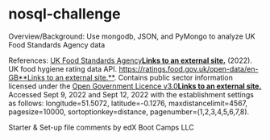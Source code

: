 # nosql-challenge

Overview/Background:
Use mongodb, JSON, and PyMongo to analyze UK Food Standards Agency data

References:
[UK Food Standards Agency**Links to an external site.**](https://www.food.gov.uk/) (2022). UK food hygiene rating data API. [https://ratings.food.gov.uk/open-data/en-GB**Links to an external site.**](https://ratings.food.gov.uk/open-data/en-GB). Contains public sector information licensed under the [Open Government Licence v3.0**Links to an external site.**](https://www.nationalarchives.gov.uk/doc/open-government-licence/version/3/)
Accessed Sept 9, 2022 and Sept 12, 2022 with the establishment settings as follows: longitude=51.5072, latitude=-0.1276, maxdistancelimit=4567, pagesize=10000, sortoptionkey=distance, pagenumber=(1,2,3,4,5,6,7,8).

Starter & Set-up file comments by edX Boot Camps LLC
